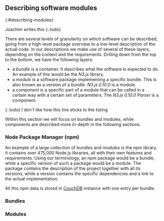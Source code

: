 ## Describing software modules
{:#describing-modules}

Joachim writes this
{:.todo}

There are several levels of granularity on which software can be described,
going from a high-level package overview to a low-level description of the actual code.
In our descriptions we make use of several of these layers,
depending on the context and the requirements.
Drilling down from the top to the bottom, we have the following layers:
 
 - a *bundle* is a container. It describes what the software is expected to do. 
 An example of this would be the *N3.js* library.
 - a *module* is a software package implementing a specific bundle. 
 This is also known as a version of a bundle.
 *N3.js 0.10.0* is a module.
 - a *component* is a specific part of a module 
 that can be called in a certain way with a certain set of parameters.
 The *N3.js 0.10.0 Parser* is a component.

{:.todo}
I don't like how this line sticks to the listing

Within this section we will focus on bundles and modules,
while components are described more in-depth in the following sections.

### Node Package Manager (npm)
An example of a large collection of bundles and modules is the npm library.
It contains over 475,000 Node.js libraries,
all with their own features and requirements.
Using our terminology,
an npm package would be a bundle,
while a specific version of such a package would be a module.
The package contains the description of the project together with all its versions,
while a version contains the specific dependencies and a link to the actual implementation.

All this npm data is stored in [CouchDB](http://couchdb.apache.org/) instance with one entry per bundle.

### Bundles

### Modules
